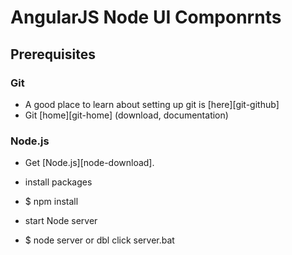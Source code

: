 # AngularJS Node UI Componrnts

## Prerequisites

### Git

- A good place to learn about setting up git is [here][git-github]
- Git [home][git-home] (download, documentation)

### Node.js

- Get [Node.js][node-download].

- install packages
- $ npm install

- start Node server
- $ node server or dbl click server.bat

